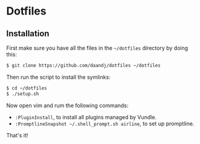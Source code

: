 # Dotfiles
## Installation

First make sure you have all the files in the `~/dotfiles` directory by doing this:
```sh
$ git clone https://github.com/daandj/dotfiles ~/dotfiles
```
Then run the script to install the symlinks:
```sh
$ cd ~/dotfiles
$ ./setup.sh
```
Now open vim and rum the following commands:
- `:PluginInstall`, to install all plugins managed by Vundle.
- `:PromptlineSnapshot ~/.shell_prompt.sh airline`, to set up promptline.

That's it!
